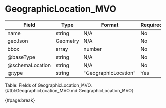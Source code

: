 <!--
    ATTENTION: This file was generated via gradle!
               Do NOT manually edit this file! Any such changes will be overwritten!
-->

# GeographicLocation_MVO

| Field | Type | Format | Required |
| ------- | ------- | ------- | --- |
| name | string | N/A | No |
| geoJson | Geometry | N/A | No |
| bbox | array | number | No |
| @baseType | string | N/A | No |
| @schemaLocation | string | N/A | No |
| @type | string | "GeographicLocation" | Yes |

Table: Fields of GeographicLocation_MVO. {#tbl:GeographicLocation_MVO.md:GeographicLocation_MVO}

{#page:break}
